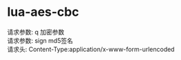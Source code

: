 # lua-aes-cbc

请求参数: q 加密参数   
请求参数: sign md5签名  
请求头: Content-Type:application/x-www-form-urlencoded
